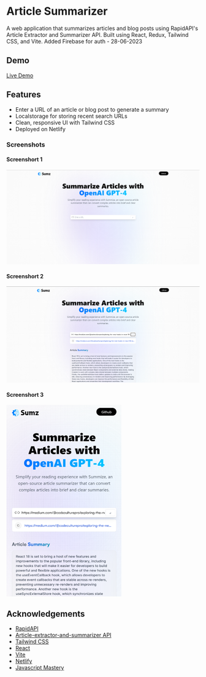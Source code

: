 # Article Summarizer



A web application that summarizes articles and blog posts using RapidAPI's Article Extractor and Summarizer API. Built using React, Redux, Tailwind CSS, and Vite.
Added Firebase for auth - 28-06-2023

## Demo

[Live Demo](https://guileless-empanada-b891c2.netlify.app/)

## Features

- Enter a URL of an article or blog post to generate a summary
- Localstorage for storing recent search URLs
- Clean, responsive UI with Tailwind CSS
- Deployed on Netlify

### Screenshots

#### Screenshort 1
<img src="/images/Screenshot1.png" alt="Screenshot" width="800"/>

#### Screenshort 2
<img src="/images/Screenshot2.png" alt="Screenshot" width="800"/>

#### Screenshort 3
<img src="/images/Screenshot3.png" alt="Screenshot" width="300" height="500"/>

## Acknowledgements

- [RapidAPI](https://rapidapi.com/hub/)
- [Article-extractor-and-summarizer API](https://rapidapi.com/restyler/api/article-extractor-and-summarizer)
- [Tailwind CSS](https://tailwindcss.com/)
- [React](https://react.dev/)
- [Vite](https://vitejs.dev/)
- [Netlify](https://www.netlify.com/)
- [Javascript Mastery](https://www.jsmastery.pro/)
